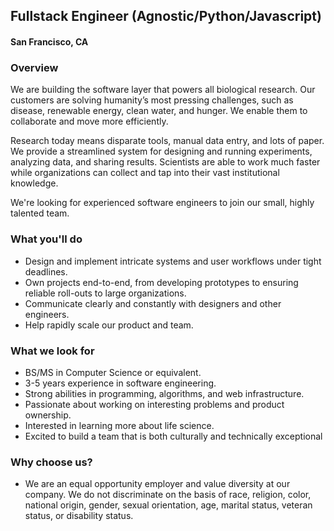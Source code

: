 ## Fullstack Engineer (Agnostic/Python/Javascript) 
#### San Francisco, CA

### Overview
We are building the software layer that powers all biological research. Our customers are solving humanity’s most pressing challenges, such as disease, renewable energy, clean water, and hunger. We enable them to collaborate and move more efficiently.

Research today means disparate tools, manual data entry, and lots of paper. We provide a streamlined system for designing and running experiments, analyzing data, and sharing results. Scientists are able to work much faster while organizations can collect and tap into their vast institutional knowledge.

We're looking for experienced software engineers to join our small, highly talented team.

### What you'll do
+ Design and implement intricate systems and user workflows under tight deadlines.
+ Own projects end-to-end, from developing prototypes to ensuring reliable roll-outs to large organizations.
+ Communicate clearly and constantly with designers and other engineers.
+ Help rapidly scale our product and team.

### What we look for
+ BS/MS in Computer Science or equivalent.
+ 3-5 years experience in software engineering.
+ Strong abilities in programming, algorithms, and web infrastructure.
+ Passionate about working on interesting problems and product ownership.
+ Interested in learning more about life science.
+ Excited to build a team that is both culturally and technically exceptional

### Why choose us?
+ We are an equal opportunity employer and value diversity at our company. We do not discriminate on the basis of race, religion, color, national origin, gender, sexual orientation, age, marital status, veteran status, or disability status.


